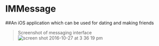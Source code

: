 # IMMessage
##An iOS application which can be used for dating and making friends

>Screenshot of messaging interface
>![screen shot 2016-10-27 at 3 36 19 pm](https://cloud.githubusercontent.com/assets/15522180/19752622/4d769e54-9c5b-11e6-8494-ec0c8ed1568e.png)
